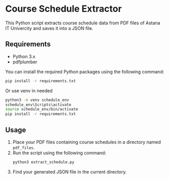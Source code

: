 # Course Schedule Extractor

This Python script extracts course schedule data from PDF files of Astana IT Univercity and saves it into a JSON file.

## Requirements

- Python 3.x
- pdfplumber

You can install the required Python packages using the following command:

```bash
pip install -r requirements.txt
```
Or use venv in needed
```bash
python3 -m venv schedule_env
schedule_env\Scripts\activate
source schedule_env/bin/activate
pip install -r requirements.txt
```

## Usage

1. Place your PDF files containing course schedules in a directory named `pdf_files`.
2. Run the script using the following command: 
    ```bash
    python3 extract_schedule.py
    ```
3. Find your generated JSON file in the current directory.
